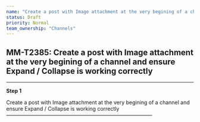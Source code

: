 ```yaml
---
name: "Create a post with Image attachment at the very begining of a channel and ensure Expand / Collapse is working correctly"
status: Draft
priority: Normal
team_ownership: "Channels"
---
```


## MM-T2385: Create a post with Image attachment at the very begining of a channel and ensure Expand / Collapse is working correctly

---

**Step 1**

Create a post with Image attachment at the very begining of a channel and ensure Expand / Collapse is working correctly\
————————————————————————————
